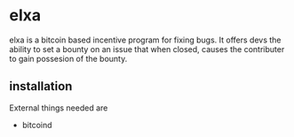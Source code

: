 elxa
====
elxa is a bitcoin based incentive program for fixing bugs.
It offers devs the ability to set a bounty on an issue that
when closed, causes the contributer to gain possesion of the
bounty.

installation
------------
External things needed are
 * bitcoind

